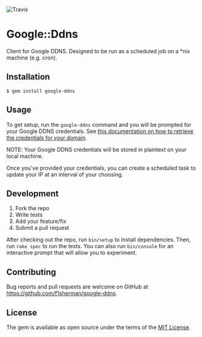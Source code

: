 ![Travis](https://travis-ci.org/f1sherman/google-ddns.svg?branch=main)

# Google::Ddns

Client for Google DDNS. Designed to be run as a scheduled job on a *nix machine (e.g. cron).

## Installation

```
$ gem install google-ddns
```

## Usage

To get setup, run the `google-ddns` command and you will be prompted for your Google DDNS credentials. See [this
documentation on how to retrieve the credentials for your domain](https://support.google.com/domains/answer/6147083?hl=en).

NOTE: Your Google DDNS credentials will be stored in plaintext on your local machine.

Once you've provided your credentials, you can create a scheduled task to update your IP at an interval of your
choosing.

## Development

1. Fork the repo
2. Write tests
3. Add your feature/fix
4. Submit a pull request

After checking out the repo, run `bin/setup` to install dependencies. Then, run `rake spec` to run the tests. You can also run `bin/console` for an interactive prompt that will allow you to experiment.

## Contributing

Bug reports and pull requests are welcome on GitHub at https://github.com/f1sherman/google-ddns.


## License

The gem is available as open source under the terms of the [MIT License](http://opensource.org/licenses/MIT).

